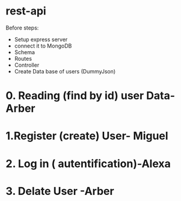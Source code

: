# rest-api

Before steps: 

  - Setup express server 
  - connect it to MongoDB
  - Schema
  - Routes 
  - Controller
  - Create Data base of users (DummyJson)
 
# 0. Reading (find by id) user Data- Arber 
# 1.Register (create) User- Miguel
# 2. Log in ( autentification)-Alexa
# 3. Delate User -Arber

